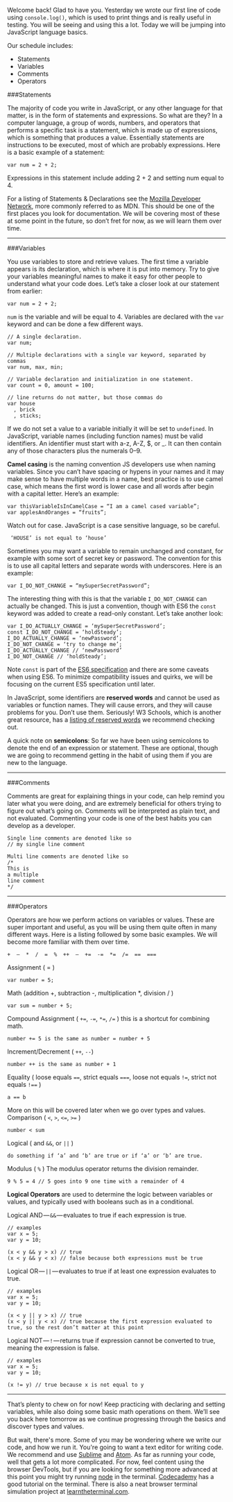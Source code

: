 Welcome back! Glad to have you. Yesterday we wrote our first line of code using `console.log()`, which is used to print things and is really useful in testing. You will be seeing and using this a lot. Today we will be jumping into JavaScript language basics.

Our schedule includes:

- Statements
- Variables
- Comments
- Operators

###Statements

The majority of code you write in JavaScript, or any other language for that matter, is in the form of statements and expressions. So what are they? In a computer language, a group of words, numbers, and operators that performs a specific task is a statement, which is made up of expressions, which is something that produces a value. Essentially statements are instructions to be executed, most of which are probably expressions. Here is a basic example of a statement:

<?prettify?>
```
var num = 2 + 2;
```

Expressions in this statement include adding 2 + 2 and setting num equal to 4.

For a listing of Statements & Declarations see the [Mozilla Developer Network](https://developer.mozilla.org/en-US/docs/Web/JavaScript/Reference/Statements), more commonly referred to as MDN. This should be one of the first places you look for documentation. We will be covering most of these at some point in the future, so don’t fret for now, as we will learn them over time.

---

###Variables

You use variables to store and retrieve values. The first time a variable appears is its declaration, which is where it is put into memory. Try to give your variables meaningful names to make it easy for other people to understand what your code does. Let’s take a closer look at our statement from earlier:

<?prettify?>
```
var num = 2 + 2;
```

`num` is the variable and will be equal to 4. Variables are declared with the `var` keyword and can be done a few different ways.

<?prettify?>
```
// A single declaration.
var num; 

// Multiple declarations with a single var keyword, separated by commas
var num, max, min; 

// Variable declaration and initialization in one statement.
var count = 0, amount = 100;

// line returns do not matter, but those commas do
var house
  , brick
  , sticks;
```

If we do not set a value to a variable initially it will be set to `undefined`. In JavaScript, variable names (including function names) must be valid identifiers. An identifier must start with a-z, A-Z, $, or _. It can then contain any of those characters plus the numerals 0–9.

**Camel casing** is the naming convention JS developers use when naming variables. Since you can’t have spacing or hypens in your names and it may make sense to have multiple words in a name, best practice is to use camel case, which means the first word is lower case and all words after begin with a capital letter. Here’s an example:

<?prettify?>
```
var thisVariableIsInCamelCase = “I am a camel cased variable”;
var applesAndOranges = “fruits”;
```

Watch out for case. JavaScript is a case sensitive language, so be careful.

<?prettify?>
```
 ‘HOUSE’ is not equal to ‘house’
```

Sometimes you may want a variable to remain unchanged and constant, for example with some sort of secret key or password. The convention for this is to use all capital letters and separate words with underscores. Here is an example:

<?prettify?>
```
var I_DO_NOT_CHANGE = “mySuperSecretPassword”; 
```

The interesting thing with this is that the variable `I_DO_NOT_CHANGE` can actually be changed. This is just a convention, though with ES6 the `const` keyword was added to create a read-only constant. Let’s take another look:

<?prettify?>
```
var I_DO_ACTUALLY_CHANGE = ‘mySuperSecretPassword’;
const I_DO_NOT_CHANGE = ‘holdSteady’;
I_DO_ACTUALLY_CHANGE = ‘newPassword’;
I_DO_NOT_CHANGE = ‘try to change me’;
I_DO_ACTUALLY_CHANGE // ‘newPassword’
I_DO_NOT_CHANGE // ‘holdSteady’;
```

Note `const` is part of the [ES6 specification](http://www.ecma-international.org/ecma-262/6.0/) and there are some caveats when using ES6. To minimize compatibility issues and quirks, we will be focusing on the current ES5 specification until later.

In JavaScript, some identifiers are **reserved words** and cannot be used as variables or function names. They will cause errors, and they will cause problems for you. Don’t use them. Seriously! W3 Schools, which is another great resource, has a [listing of reserved words](http://www.w3schools.com/js/js_reserved.asp) we recommend checking out.

A quick note on **semicolons**: So far we have been using semicolons to denote the end of an expression or statement. These are optional, though we are going to recommend getting in the habit of using them if you are new to the language.

---

###Comments

Comments are great for explaining things in your code, can help remind you later what you were doing, and are extremely beneficial for others trying to figure out what’s going on. Comments will be interpreted as plain text, and not evaluated. Commenting your code is one of the best habits you can develop as a developer.

<?prettify?>
```
Single line comments are denoted like so
// my single line comment
 
Multi line comments are denoted like so
/* 
This is 
a multiple
line comment
*/
```

---

###Operators

Operators are how we perform actions on variables or values. These are super important and useful, as you will be using them quite often in many different ways. Here is a listing followed by some basic examples. We will become more familiar with them over time.

<?prettify?>
```
+  —  *  /  =  %  ++  —  +=  -=  *=  /=  ==  ===
```

Assignment ( = )

<?prettify?>
```
var number = 5;
```

Math (addition +, subtraction -, multiplication *, division / )

<?prettify?>
```
var sum = number + 5;
```

Compound Assignment ( `+=`, `-=`, `*=`, `/=` ) this is a shortcut for combining math.

<?prettify?>
```
number += 5 is the same as number = number + 5
```

Increment/Decrement ( `++`, `--`)

<?prettify?>
```
number ++ is the same as number + 1
```

Equality ( loose equals `==`, strict equals `===`, loose not equals `!=`, strict not equals `!==` )

<?prettify?>
```
a == b
```

More on this will be covered later when we go over types and values.
Comparison ( `<`, `>`, `<=`, `>=` )

<?prettify?>
```
number < sum
```

Logical ( and `&&`, or `||` )

<?prettify?>
```
do something if ‘a’ and ‘b’ are true or if ‘a’ or ‘b’ are true.
```

Modulus ( `%` ) The modulus operator returns the division remainder.

<?prettify?>
```
9 % 5 = 4 // 5 goes into 9 one time with a remainder of 4
```

**Logical Operators** are used to determine the logic between variables or values, and typically used with booleans such as in a conditional.

Logical AND — `&&` — evaluates to true if each expression is true.

<?prettify?>
```
// examples
var x = 5;
var y = 10;

(x < y && y > x) // true
(x < y && y < x) // false because both expressions must be true
```

Logical OR — `||` — evaluates to true if at least one expression evaluates to true.

<?prettify?>
```
// examples
var x = 5;
var y = 10;

(x < y || y > x) // true
(x < y || y < x) // true because the first expression evaluated to true, so the rest don’t matter at this point
```

Logical NOT — `!` — returns true if expression cannot be converted to true, meaning the expression is false.

<?prettify?>
```
// examples
var x = 5;
var y = 10;

(x != y) // true because x is not equal to y
```

---

That’s plenty to chew on for now! Keep practicing with declaring and setting variables, while also doing some basic math operations on them. We’ll see you back here tomorrow as we continue progressing through the basics and discover types and values.

But wait, there's more. Some of you may be wondering where we write our code, and how we run it. You're going to want a text editor for writing code. We recommend and use [Sublime](http://www.sublimetext.com/) and [Atom](https://atom.io/). As far as running your code, well that gets a lot more complicated. For now, feel content using the browser DevTools, but if you are looking for something more advanced at this point you might try running [node](https://nodejs.org/en/) in the terminal. [Codecademy](https://www.codecademy.com/ru/courses/learn-the-command-line/) has a good tutorial on the terminal. There is also a neat browser terminal simulation project at [learntheterminal.com](http://learntheterminal.com/).